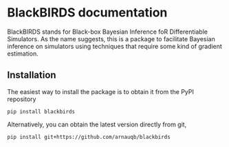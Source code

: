 # BlackBIRDS documentation

BlackBIRDS stands for Black-box Bayesian Inference foR Differentiable Simulators. As the name suggests,
this is a package to facilitate Bayesian inference on simulators using techniques that require some kind of gradient estimation.

## Installation

The easiest way to install the package is to obtain it from the PyPI repository

```
pip install blackbirds
```

Alternatively, you can obtain the latest version directly from git, 

```
pip install git+https://github.com/arnauqb/blackbirds
```
